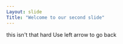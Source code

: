 ```yaml
---
Layout: slide
Title: "Welcome to our second slide"
---
```

this isn't that hard
Use left arrow to go back
